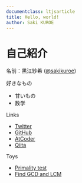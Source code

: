 ```yaml
---
documentclass: ltjsarticle
title: Hello, world!
author: Saki KUROE
---
```

<link href="styles/style.css" rel="stylesheet"></link>

# 自己紹介
名前：黒江紗希 ([\@sakikuroe](https://twitter.com/SakiKuroe))

好きなもの 

- 甘いもの
- 数学

Links

- [Twitter](https://twitter.com/SakiKuroe)
- [GitHub](https://github.com/sakikuroe)
- [AtCoder](https://atcoder.jp/users/Kurosaki96)
- [Qiita](https://qiita.com/SakiKuroe)

Toys

- [Primality test](https://sakikuroe.github.io/primality-test/index.html)
- [Find GCD and LCM](https://sakikuroe.github.io/gcd-lcm-find/index.html)